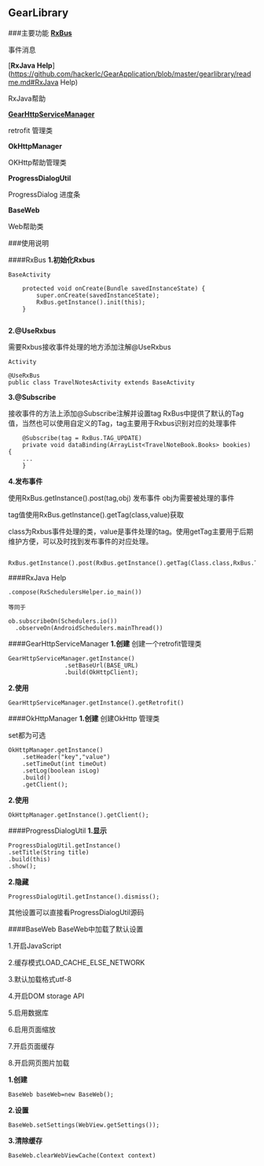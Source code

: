 ## GearLibrary
###主要功能
[**RxBus**](https://github.com/hackerlc/GearApplication/blob/master/gearlibrary/readme.md#rxbus)

事件消息

[**RxJava Help**](https://github.com/hackerlc/GearApplication/blob/master/gearlibrary/readme.md#RxJava Help)

RxJava帮助

[**GearHttpServiceManager**](https://github.com/hackerlc/GearApplication/blob/master/gearlibrary/readme.md#GearHttpServiceManager)

retrofit 管理类

**OkHttpManager**

OKHttp帮助管理类

**ProgressDialogUtil**

ProgressDialog 进度条

**BaseWeb**

Web帮助类

###使用说明

####RxBus
**1.初始化Rxbus**

```
BaseActivity

    protected void onCreate(Bundle savedInstanceState) {
        super.onCreate(savedInstanceState);
        RxBus.getInstance().init(this);
    }
    
```
**2.@UseRxbus**

需要Rxbus接收事件处理的地方添加注解@UseRxbus
```
Activity

@UseRxBus
public class TravelNotesActivity extends BaseActivity

```
**3.@Subscribe**

接收事件的方法上添加@Subscribe注解并设置tag
RxBus中提供了默认的Tag值，当然也可以使用自定义的Tag，tag主要用于Rxbus识别对应的处理事件
```
    @Subscribe(tag = RxBus.TAG_UPDATE)
    private void dataBinding(ArrayList<TravelNoteBook.Books> bookies) {
    ...
    }
```
**4.发布事件**

使用RxBus.getInstance().post(tag,obj) 发布事件
obj为需要被处理的事件

tag值使用RxBus.getInstance().getTag(class,value)获取

class为Rxbus事件处理的类，value是事件处理的tag。使用getTag主要用于后期维护方便，可以及时找到发布事件的对应处理。
```
  RxBus.getInstance().post(RxBus.getInstance().getTag(Class.class,RxBus.TAG_UPDATE),ArrayList);
```

####RxJava Help
```
.compose(RxSchedulersHelper.io_main())

等同于

ob.subscribeOn(Schedulers.io())
  .observeOn(AndroidSchedulers.mainThread())
```

####GearHttpServiceManager
**1.创建**
创建一个retrofit管理类
```
GearHttpServiceManager.getInstance()
                .setBaseUrl(BASE_URL)
                .build(OkHttpClient);
```
**2.使用**
```
GearHttpServiceManager.getInstance().getRetrofit()
```

####OkHttpManager
**1.创建**
创建OkHttp 管理类

set都为可选
```
OkHttpManager.getInstance()
    .setHeader("key","value")
    .setTimeOut(int timeOut)
    .setLog(boolean isLog)
    .build()
    .getClient();
```

**2.使用**
```
OkHttpManager.getInstance().getClient();
```

####ProgressDialogUtil
**1.显示**
```
ProgressDialogUtil.getInstance()
.setTitle(String title)
.build(this)
.show();
```
**2.隐藏**
```
ProgressDialogUtil.getInstance().dismiss();
```
其他设置可以直接看ProgressDialogUtil源码

####BaseWeb
BaseWeb中加载了默认设置

1.开启JavaScript

2.缓存模式LOAD_CACHE_ELSE_NETWORK

3.默认加载格式utf-8

4.开启DOM storage API

5.启用数据库

6.启用页面缩放

7.开启页面缓存

8.开启网页图片加载

**1.创建**
```
BaseWeb baseWeb=new BaseWeb();
```
**2.设置**
```
BaseWeb.setSettings(WebView.getSettings());
```
**3.清除缓存**
```
BaseWeb.clearWebViewCache(Context context)
```

